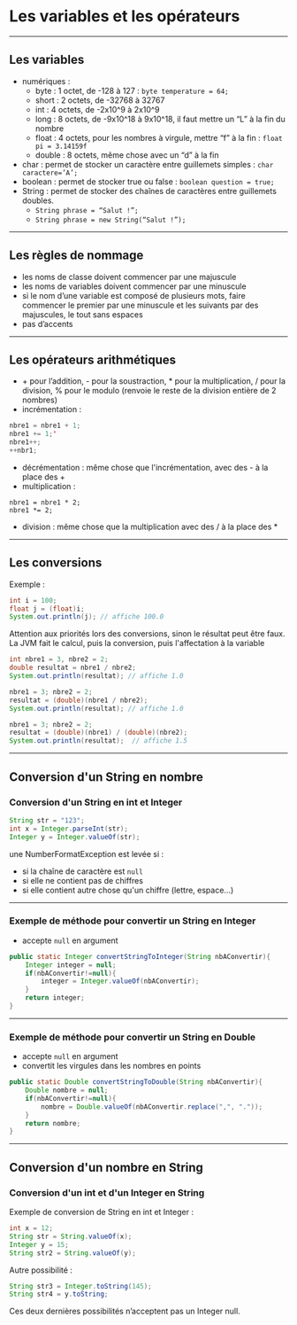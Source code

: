 # Les variables et les opérateurs

----

## Les variables
* numériques :
	* byte : 1 octet, de -128 à 127 : `byte temperature = 64;`
	* short : 2 octets, de -32768 à 32767
	* int : 4 octets, de -2x10^9 à 2x10^9
	* long : 8 octets, de -9x10^18 à 9x10^18, il faut mettre un “L” à la fin du nombre
	* float : 4 octets, pour les nombres à virgule, mettre “f” à la fin  : `float pi = 3.14159f`
	* double : 8 octets, même chose avec un “d” à la fin
* char : permet de stocker un caractère entre guillemets simples : `char caractere=’A’;`
* boolean : permet de stocker true ou false : `boolean question = true;`
* String : permet de stocker des chaînes de caractères entre guillemets doubles.
	* `String phrase = “Salut !”;`
	* `String phrase = new String(“Salut !”);`

----

## Les règles de nommage

- les noms de classe doivent commencer par une majuscule
- les noms de variables doivent commencer par une minuscule
- si le nom d’une variable est composé de plusieurs mots, faire commencer le premier par une minuscule et les suivants par des majuscules, le tout sans espaces
- pas d’accents

----

## Les opérateurs arithmétiques

- \+ pour l’addition, - pour la soustraction, * pour la multiplication, / pour la division, % pour le modulo (renvoie le reste de la division entière de 2 nombres)
- incrémentation :
```java
nbre1 = nbre1 + 1;
nbre1 += 1;'
nbre1++;
++nbr1;
```
- décrémentation : même chose que l'incrémentation, avec des - à la place des +
- multiplication :
```
nbre1 = nbre1 * 2;
nbre1 *= 2;
```
- division : même chose que la multiplication avec des / à la place des *

----

## Les conversions

Exemple : 
```java
int i = 100;
float j = (float)i;
System.out.println(j); // affiche 100.0
```
Attention aux priorités lors des conversions, sinon le résultat peut être faux.  
La JVM fait le calcul, puis la conversion, puis l'affectation à la variable
```java
int nbre1 = 3, nbre2 = 2;
double resultat = nbre1 / nbre2;
System.out.println(resultat); // affiche 1.0

nbre1 = 3; nbre2 = 2;
resultat = (double)(nbre1 / nbre2);
System.out.println(resultat); // affiche 1.0

nbre1 = 3; nbre2 = 2;
resultat = (double)(nbre1) / (double)(nbre2);
System.out.println(resultat);  // affiche 1.5
```

----

## Conversion d'un String en nombre

### Conversion d'un String en int et Integer

```java
String str = "123";
int x = Integer.parseInt(str);
Integer y = Integer.valueOf(str);
```
une NumberFormatException est levée si :
* si la chaîne de caractère est `null`
* si elle ne contient pas de chiffres
* si elle contient autre chose qu'un chiffre (lettre, espace...)

----

### Exemple de méthode pour convertir un String en Integer
 * accepte `null` en argument

```java
public static Integer convertStringToInteger(String nbAConvertir){
	Integer integer = null;
	if(nbAConvertir!=null){
		integer = Integer.valueOf(nbAConvertir);			
	}
	return integer;
}
```

----

### Exemple de méthode pour convertir un String en Double
 * accepte `null` en argument
 * convertit les virgules dans les nombres en points

```java
public static Double convertStringToDouble(String nbAConvertir){
	Double nombre = null;
	if(nbAConvertir!=null){
		nombre = Double.valueOf(nbAConvertir.replace(",", "."));
	}
	return nombre;
}
```

----

## Conversion d'un nombre en String

### Conversion d'un int et d'un Integer en String

Exemple de conversion de String en int et Integer :
```java
int x = 12;
String str = String.valueOf(x);
Integer y = 15;
String str2 = String.valueOf(y);
```
Autre possibilité :
```java
String str3 = Integer.toString(145);
String str4 = y.toString;
```
Ces deux dernières possibilités n’acceptent pas un Integer null.

